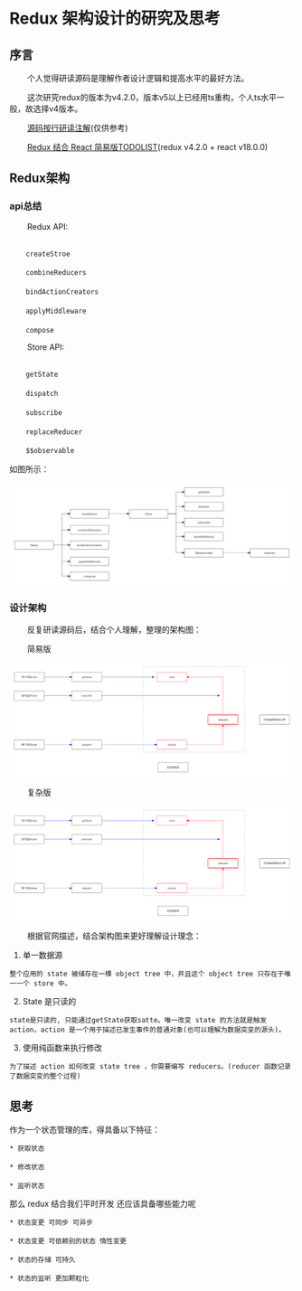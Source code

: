 # Redux 架构设计的研究及思考

## 序言

  &nbsp;&nbsp;&nbsp;&nbsp;&nbsp;&nbsp;&nbsp;&nbsp;个人觉得研读源码是理解作者设计逻辑和提高水平的最好方法。

  &nbsp;&nbsp;&nbsp;&nbsp;&nbsp;&nbsp;&nbsp;&nbsp;这次研究redux的版本为v4.2.0，版本v5以上已经用ts重构，个人ts水平一般，故选择v4版本。

  &nbsp;&nbsp;&nbsp;&nbsp;&nbsp;&nbsp;&nbsp;&nbsp;[源码按行研读注解](https://github.com/YeahDreamItPossible/StepFurtureInJS/tree/main/SourceCode/Redux/v4.2.0)(仅供参考)


  &nbsp;&nbsp;&nbsp;&nbsp;&nbsp;&nbsp;&nbsp;&nbsp;[Redux 结合 React 简易版TODOLIST](https://github.com/YeahDreamItPossible/StepFurtureInJS/blob/main/SourceCode/Redux/v4.2.0/demo/index.html)(redux v4.2.0 + react v18.0.0)


## Redux架构

### api总结

  &nbsp;&nbsp;&nbsp;&nbsp;&nbsp;&nbsp;&nbsp;&nbsp;Redux API:

  ```javascript  

      createStroe
          
      combineReducers

      bindActionCreators

      applyMiddleware

      compose

  ```

  &nbsp;&nbsp;&nbsp;&nbsp;&nbsp;&nbsp;&nbsp;&nbsp;Store API:

  ```javascript

      getState

      dispatch

      subscribe

      replaceReducer

      $$observable

  ```

  如图所示：

![Alt redux_api](https://github.com/YeahDreamItPossible/StepFurtureInJS/blob/dev_0.1.0/VBlog/Images/redux_api.png)

### 设计架构

  &nbsp;&nbsp;&nbsp;&nbsp;&nbsp;&nbsp;&nbsp;&nbsp;反复研读源码后，结合个人理解，整理的架构图：

  &nbsp;&nbsp;&nbsp;&nbsp;&nbsp;&nbsp;&nbsp;&nbsp;简易版

![Alt redux_arch](https://github.com/YeahDreamItPossible/StepFurtureInJS/blob/dev_0.1.0/VBlog/Images/redux_arch.png)

  &nbsp;&nbsp;&nbsp;&nbsp;&nbsp;&nbsp;&nbsp;&nbsp;复杂版

  ![Alt redux_deprecated_arch](https://github.com/YeahDreamItPossible/StepFurtureInJS/blob/dev_0.1.0/VBlog/Images/redux_arch.png)


  &nbsp;&nbsp;&nbsp;&nbsp;&nbsp;&nbsp;&nbsp;&nbsp;根据官网描述，结合架构图来更好理解设计理念：

  1. 单一数据源

    整个应用的 state 被储存在一棵 object tree 中，并且这个 object tree 只存在于唯一一个 store 中。


  2. State 是只读的

    state是只读的, 只能通过getState获取satte。唯一改变 state 的方法就是触发 action，action 是一个用于描述已发生事件的普通对象(也可以理解为数据突变的源头)。

  3. 使用纯函数来执行修改

    为了描述 action 如何改变 state tree ，你需要编写 reducers。(reducer 函数记录了数据突变的整个过程)

## 思考

  作为一个状态管理的库，得具备以下特征：

    * 获取状态

    * 修改状态

    * 监听状态

  那么 redux 结合我们平时开发 还应该具备哪些能力呢

    * 状态变更 可同步 可异步

    * 状态变更 可依赖别的状态 惰性变更

    * 状态的存储 可持久

    * 状态的监听 更加颗粒化